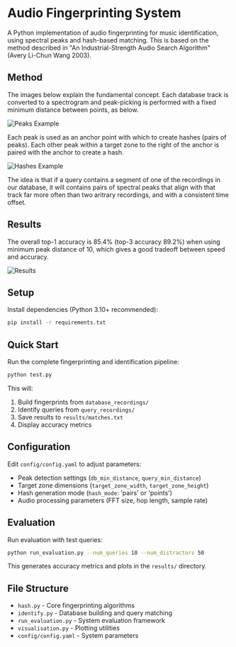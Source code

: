 # Audio Fingerprinting System

A Python implementation of audio fingerprinting for music identification, using spectral peaks and hash-based matching.
This is based on the method described in "An Industrial-Strength Audio Search Algorithm" (Avery Li-Chun Wang 2003).

## Method

The images below explain the fundamental concept.
Each database track is converted to a spectrogram and peak-picking is performed with a fixed minimum distance between points, as below.

![Peaks Example](https://github.com/user-attachments/assets/82796919-a89e-477c-a7a3-93f1e9300fc9)

Each peak is used as an anchor point with which to create hashes (pairs of peaks). Each other peak within a target zone to the right of the anchor is paired with the anchor to create a hash.

![Hashes Example](https://github.com/user-attachments/assets/9571c755-3db2-47fd-bf40-a05626f46c70)

The idea is that if a query contains a segment of one of the recordings in our database, it will contains pairs of spectral peaks that align with that track far more often than two aritrary recordings, and with a consistent time offset.

## Results

The overall top-1 accuracy is 85.4% (top-3 accuracy 89.2%) when using minimum peak distance of 10, which gives a good tradeoff between speed and accuracy.

![Results](https://github.com/user-attachments/assets/acebc719-a87b-4db6-9f3e-787842446c98)

## Setup

Install dependencies (Python 3.10+ recommended):
```bash
pip install -r requirements.txt
```

## Quick Start

Run the complete fingerprinting and identification pipeline:

```bash
python test.py
```

This will:
1. Build fingerprints from `database_recordings/`
2. Identify queries from `query_recordings/`
3. Save results to `results/matches.txt`
4. Display accuracy metrics

## Configuration

Edit `config/config.yaml` to adjust parameters:
- Peak detection settings (`db_min_distance`, `query_min_distance`)
- Target zone dimensions (`target_zone_width`, `target_zone_height`)
- Hash generation mode (`hash_mode`: 'pairs' or 'points')
- Audio processing parameters (FFT size, hop length, sample rate)

## Evaluation

Run evaluation with test queries:

```bash
python run_evaluation.py --num_queries 10 --num_distractors 50
```

This generates accuracy metrics and plots in the `results/` directory.

## File Structure

- `hash.py` - Core fingerprinting algorithms
- `identify.py` - Database building and query matching
- `run_evaluation.py` - System evaluation framework
- `visualisation.py` - Plotting utilities
- `config/config.yaml` - System parameters
